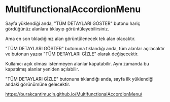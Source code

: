 # MultifunctionalAccordionMenu
Sayfa yüklendiği anda, "TÜM DETAYLARI GÖSTER" butonu hariç gördüğünüz alanlara tıklayıp görüntüleyebilirsiniz. 

Ama en son tıkladığınız alan görüntülenecek tek alan olacaktır.

"TÜM DETAYLARI GÖSTER" butonuna tıklandığı anda, tüm alanlar açılacaktır ve butonun yazısı "TÜM DETAYLARI GİZLE" olarak değişecektir.

Kullanıcı açık olması istenmeyen alanlar kapatabilir. Aynı zamanda bu kapatılmış alanlar yeniden açılabilir.

"TÜM DETAYLARI GİZLE" butonuna tıklandığı anda, sayfa ilk yüklendiği andaki görünümüne gelecektir.

https://burakcantimucin.github.io/MultifunctionalAccordionMenu/
